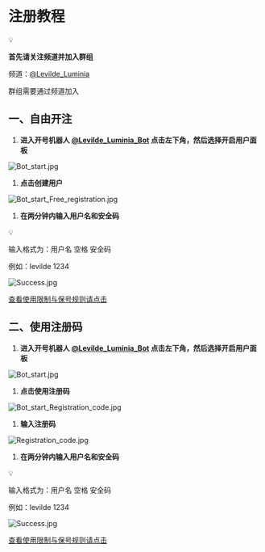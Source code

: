 # 注册教程

<aside>
💡

**首先请关注频道并加入群组**

频道：[@Levilde_Luminia](https://t.me/Levilde_Luminia)

群组需要通过频道加入

</aside>

## 一、自由开注

1. **进入开号机器人 [@Levilde_Luminia_Bot](https://t.me/FeiyueEmby_bot) 点击左下角，然后选择开启用户面板**

![Bot_start.jpg](https://s2.loli.net/2025/01/02/6a1ZisCObf8GctA.png)

1. **点击创建用户**

![Bot_start_Free_registration.jpg](https://s2.loli.net/2025/01/02/umQozedGv5trhPw.jpg)

1. **在两分钟内输入用户名和安全码**

<aside>
💡

输入格式为：用户名 空格 安全码

例如：levilde  1234

</aside>

![Success.jpg](https://s2.loli.net/2025/01/02/8qh7RAfIYsElSLd.jpg)

[查看使用限制与保号规则请点击](/Guide/Get-Started/introduction.html#使用限制)

## 二、使用注册码

1. **进入开号机器人 [@Levilde_Luminia_Bot](https://t.me/FeiyueEmby_bot) 点击左下角，然后选择开启用户面板**

![Bot_start.jpg](https://s2.loli.net/2025/01/02/6a1ZisCObf8GctA.png)

1. **点击使用注册码**

![Bot_start_Registration_code.jpg](https://s2.loli.net/2025/01/02/cvDbHm46otys1Y9.jpg)

1. **输入注册码**

![Registration_code.jpg](https://s2.loli.net/2025/01/02/XHS9Jvpe5UQi76A.jpg)

1. **在两分钟内输入用户名和安全码**

<aside>
💡

输入格式为：用户名 空格 安全码

例如：levilde  1234

</aside>

![Success.jpg](https://s2.loli.net/2025/01/02/8qh7RAfIYsElSLd.jpg)

[查看使用限制与保号规则请点击](/Guide/Get-Started/introduction.html#使用限制)

